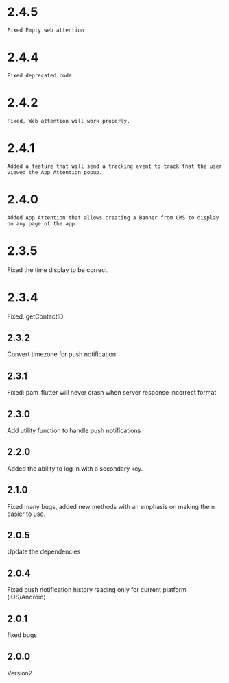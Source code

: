 # 2.4.5

    Fixed Empty web attention

# 2.4.4

    Fixed deprecated code.

# 2.4.2

    Fixed, Web attention will work properly.

# 2.4.1

    Added a feature that will send a tracking event to track that the user viewed the App Attention popup.

# 2.4.0

    Added App Attention that allows creating a Banner from CMS to display on any page of the app.

# 2.3.5

Fixed the time display to be correct.

# 2.3.4

Fixed: getContactID

## 2.3.2

Convert timezone for push notification

## 2.3.1

Fixed: pam_flutter will never crash when server response incorrect format

## 2.3.0

Add utility function to handle push notifications

## 2.2.0

Added the ability to log in with a secondary key.

## 2.1.0

Fixed many bugs, added new methods with an emphasis on making them easier to use.

## 2.0.5

Update the dependencies

## 2.0.4

Fixed push notification history reading only for current platform (iOS/Android)

## 2.0.1

fixed bugs

## 2.0.0

Version2

